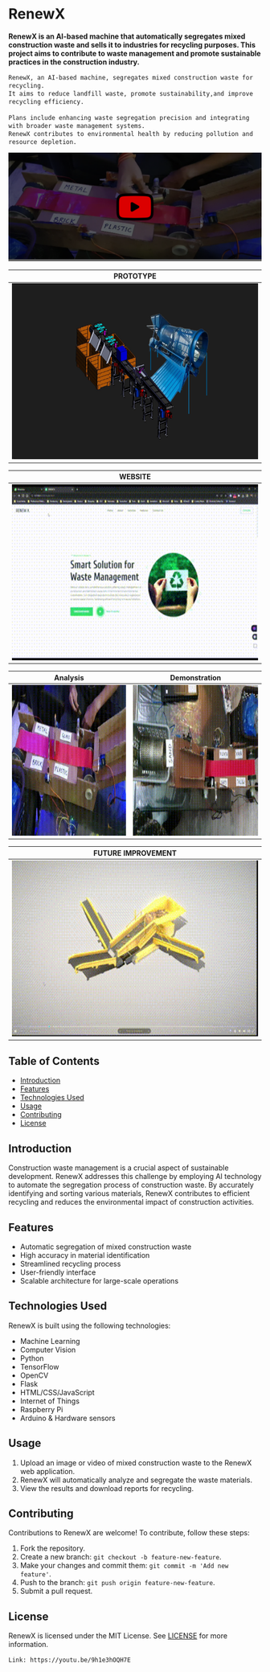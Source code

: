 # RenewX

<B>RenewX is an AI-based machine that automatically segregates mixed construction waste and sells it to industries for recycling purposes. This project aims to contribute to waste management and promote sustainable practices in the construction industry.</B>

```
RenewX, an AI-based machine, segregates mixed construction waste for recycling.
It aims to reduce landfill waste, promote sustainability,and improve recycling efficiency.

Plans include enhancing waste segregation precision and integrating with broader waste management systems.
RenewX contributes to environmental health by reducing pollution and resource depletion.

```

[![RenewX Demo Video](Thumbnail_main.png)](https://youtu.be/9h1e3hOQH7E)




| PROTOTYPE 
| ----------- |
| <img src="Final.png" alt="Small Image" width="700" height="350"> |


| WEBSITE
| ----------- |
| <img src="RenewX Website .gif" alt="Small Image" width="700" height="350"> |


| Analysis | Demonstration |
|---------|---------|
|<img src="Analysis Video.gif" alt="Small GIF" width="400" height="300"> |<img src="Demonstration_main.gif" alt="Small GIF" width="400" height="300">|


| FUTURE IMPROVEMENT
| ----------- |
| <img src="Future Aspect.gif" alt="Small Image" width="700" height="350"> |



## Table of Contents
- [Introduction](#introduction)
- [Features](#features)
- [Technologies Used](#technologies-used)
- [Usage](#usage)
- [Contributing](#contributing)
- [License](#license)

## Introduction

Construction waste management is a crucial aspect of sustainable development. RenewX addresses this challenge by employing AI technology to automate the segregation process of construction waste. By accurately identifying and sorting various materials, RenewX contributes to efficient recycling and reduces the environmental impact of construction activities.

## Features

- Automatic segregation of mixed construction waste
- High accuracy in material identification
- Streamlined recycling process
- User-friendly interface
- Scalable architecture for large-scale operations

## Technologies Used

RenewX is built using the following technologies:

- Machine Learning
- Computer Vision
- Python
- TensorFlow
- OpenCV
- Flask
- HTML/CSS/JavaScript
- Internet of Things
- Raspberry Pi
- Arduino & Hardware sensors


## Usage

1. Upload an image or video of mixed construction waste to the RenewX web application.
2. RenewX will automatically analyze and segregate the waste materials.
3. View the results and download reports for recycling.

## Contributing

Contributions to RenewX are welcome! To contribute, follow these steps:

1. Fork the repository.
2. Create a new branch: `git checkout -b feature-new-feature`.
3. Make your changes and commit them: `git commit -m 'Add new feature'`.
4. Push to the branch: `git push origin feature-new-feature`.
5. Submit a pull request.

## License

RenewX is licensed under the MIT License. See [LICENSE](LICENSE) for more information.

```
Link: https://youtu.be/9h1e3hOQH7E
```

